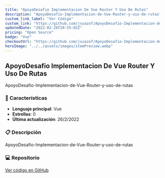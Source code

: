 ```yaml
---
title: "ApoyoDesafio Implementacion De Vue Router Y Uso De Rutas"
description: "ApoyoDesafio-Implementacion-de-Vue-Router-y-uso-de-rutas"
custom_link_label: "Ver Código"
custom_link: "https://github.com/jsuazof/ApoyoDesafio-Implementacion-de-Vue-Router-y-uso-de-rutas"
updatedDate: "2022-02-26T20:55:02Z"
pricing: "Open Source"
badge: "Vue"
checkoutUrl: "https://github.com/jsuazof/ApoyoDesafio-Implementacion-de-Vue-Router-y-uso-de-rutas"
heroImage: "../../assets/images/itemPreview.webp"
---
```


## ApoyoDesafio Implementacion De Vue Router Y Uso De Rutas

ApoyoDesafio-Implementacion-de-Vue-Router-y-uso-de-rutas

### 🚀 Características

- **Lenguaje principal**: Vue
- **Estrellas**: 0
- **Última actualización**: 26/2/2022


### 📋 Descripción

ApoyoDesafio-Implementacion-de-Vue-Router-y-uso-de-rutas



### 💻 Repositorio

[Ver código en GitHub](https://github.com/jsuazof/ApoyoDesafio-Implementacion-de-Vue-Router-y-uso-de-rutas)
